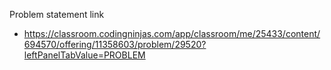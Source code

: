 Problem statement link

- https://classroom.codingninjas.com/app/classroom/me/25433/content/694570/offering/11358603/problem/29520?leftPanelTabValue=PROBLEM
